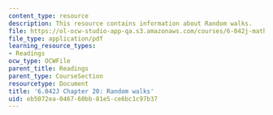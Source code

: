 ```yaml
---
content_type: resource
description: This resource contains information about Random walks.
file: https://ol-ocw-studio-app-qa.s3.amazonaws.com/courses/6-042j-mathematics-for-computer-science-fall-2010/eb5072ea046760bb81e5ce6bc1c97b37_MIT6_042JF10_chap20.pdf
file_type: application/pdf
learning_resource_types:
- Readings
ocw_type: OCWFile
parent_title: Readings
parent_type: CourseSection
resourcetype: Document
title: '6.042J Chapter 20: Random walks'
uid: eb5072ea-0467-60bb-81e5-ce6bc1c97b37
---
```

